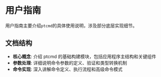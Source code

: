 # 用户指南

用户指南主要介绍`ptcmd`的具体使用说明，涉及部分底层实现细节。

## 文档结构

- **核心概念**: 介绍 ptcmd 的基础构建模块，包括应用程序主结构和关键组件
- **参数处理**: 详细说明命令参数的定义、验证和类型转换机制
- **命令实现**: 深入讲解命令定义、执行流程和高级命令模式
